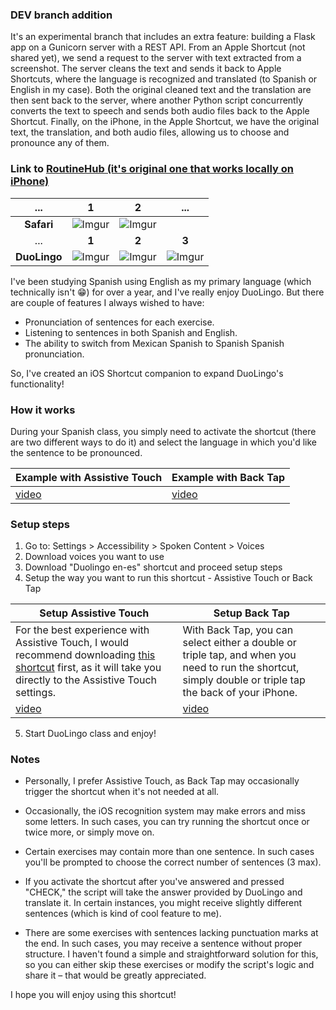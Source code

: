 ### DEV branch addition
It's an experimental branch that includes an extra feature: building a Flask app on a Gunicorn server with a REST API. From an Apple Shortcut (not shared yet), we send a request to the server with text extracted from a screenshot. The server cleans the text and sends it back to Apple Shortcuts, where the language is recognized and translated (to Spanish or English in my case). Both the original cleaned text and the translation are then sent back to the server, where another Python script concurrently converts the text to speech and sends both audio files back to the Apple Shortcut. Finally, on the iPhone, in the Apple Shortcut, we have the original text, the translation, and both audio files, allowing us to choose and pronounce any of them.


### Link to [RoutineHub (it's original one that works locally on iPhone)](https://routinehub.co/shortcut/16482/)


...  | 1 | 2 | ...
:--:| :--: | :--: | :--:
**Safari** | ![Imgur](https://i.imgur.com/ZuQ6Y6U.png) | ![Imgur](https://i.imgur.com/pQa6NQ2.png) | 
... | **1** | **2** | **3**
**DuoLingo** | ![Imgur](https://i.imgur.com/o3T5uos.png)  | ![Imgur](https://i.imgur.com/c7AtT0T.png) | ![Imgur](https://i.imgur.com/e0UIxrC.png)


I've been studying Spanish using English as my primary language (which technically isn't 😁) for over a year, and I've really enjoy DuoLingo. But there are couple of features I always wished to have:

- Pronunciation of sentences for each exercise.
- Listening to sentences in both Spanish and English.
- The ability to switch from Mexican Spanish to Spanish Spanish pronunciation.

So, I've created an iOS Shortcut companion to expand DuoLingo's functionality!


### How it works

During your Spanish class, you simply need to activate the shortcut (there are two different ways to do it) and select the language in which you'd like the sentence to be pronounced.

Example with Assistive Touch | Example with Back Tap
-- | --
[video](https://i.imgur.com/JuJgssH.mp4) | [video](https://i.imgur.com/9RWQMjA.mp4)


### Setup steps

1) Go to: Settings > Accessibility > Spoken Content > Voices  
2) Download voices you want to use  
3) Download "Duolingo en-es" shortcut and proceed setup steps  
4) Setup the way you want to run this shortcut - Assistive Touch or Back Tap  

**Setup Assistive Touch** | **Setup Back Tap**
-- | --
For the best experience with Assistive Touch, I would recommend downloading <a href='https://routinehub.co/shortcut/16439/'>this shortcut</a> first, as it will take you directly to the Assistive Touch settings. | With Back Tap, you can select either a double or triple tap, and when you need to run the shortcut, simply double or triple tap the back of your iPhone.   
[video](https://i.imgur.com/RaozjKX.mp4) | [video](https://i.imgur.com/pHmrPwO.mp4)

5) Start DuoLingo class and enjoy!   

### Notes

- Personally, I prefer Assistive Touch, as Back Tap may occasionally trigger the shortcut when it's not needed at all.

- Occasionally, the iOS recognition system may make errors and miss some letters. In such cases, you can try running the shortcut once or twice more, or simply move on.

- Certain exercises may contain more than one sentence. In such cases you'll be prompted to choose the correct number of sentences (3 max).

- If you activate the shortcut after you've answered and pressed "CHECK," the script will take the answer provided by DuoLingo and translate it. In certain instances, you might receive slightly different sentences (which is kind of cool feature to me).

- There are some exercises with sentences lacking punctuation marks at the end. In such cases, you may receive a sentence without proper structure. I haven't found a simple and straightforward solution for this, so you can either skip these exercises or modify the script's logic and share it – that would be greatly appreciated.

I hope you will enjoy using this shortcut!
